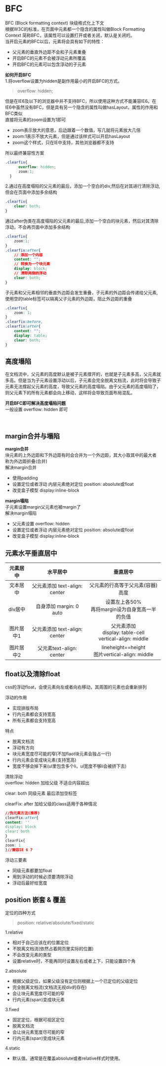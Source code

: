 # BFC  
BFC (Block formatting context) 块级格式化上下文  
根据W3C的标准，在页面中元素都一个隐含的属性叫做Block Formatting Context
简称BFC，该属性可以设置打开或者关闭，默认是关闭的。  
当开启元素的BFC以后，元素将会具有如下的特性：
* 父元素的垂直外边距不会和子元素重叠
* 开启BFC的元素不会被浮动元素所覆盖
* 开启BFC的元素可以包含浮动的子元素

**如何开启BFC**  
1.将overflow设置为hidden是副作用最小的开启BFC的方式。  
>overflow: hidden;  

但是在IE6及以下的浏览器中并不支持BFC，所以使用这种方式不能兼容IE6。在IE6中虽然没有BFC，但是具有另一个隐含的属性叫做hasLayout，属性的作用和BFC类似  
直接将元素的zoom设置为1即可
* zoom表示放大的意思，后边跟着一个数值，写几就将元素放大几倍
* zoom:1表示不放大元素，但是通过该样式可以开启hasLayout
* zoom这个样式，只在IE中支持，其他浏览器都不支持

所以最终兼容性方案  
```css
.clearfix{
      overflow: hidden; 
      zoom:1;
  }
```

2.通过在高度塌陷的父元素的最后，添加一个空白的div,然后在对其进行清除浮动,但会在页面中添加多余结构  
```css
.clearfix{
    clear: both;
}
```

通过after伪类在高度塌陷的父元素的最后,添加一个空白的块元素，然后对其清除浮动，不会再页面中添加多余结构  
```css
.clearfix{
    zoom:1;
}
.clearfix:after{
    // 添加一个内容
    content: "";
    // 转换为一个块元素
    display: block;
    // 清除两侧的浮动
    clear: both;
}
```

子元素和父元素相邻的垂直外边距会发生重叠，子元素的外边距会传递给父元素,使用空的table标签可以隔离父子元素的外边距，阻止外边距的重叠  
```css
.clearfix{
    zoom: 1;
}
.clearfix:before,
.clearfix:after{
    content: "";
    display: table;
    clear: both;
}
```


## 高度塌陷
在文档流中，父元素的高度默认是被子元素撑开的，也就是子元素多高，父元素就多高。但是当为子元素设置浮动以后，子元素会完全脱离文档流，此时将会导致子元素无法撑起父元素的高度，导致父元素的高度塌陷。由于父元素的高度塌陷了，则父元素下的所有元素都会向上移动，这样将会导致页面布局混乱。  

**开启BFC即可解决高度塌陷问题**  
一般设置 overflow: hidden 即可

<br/>

## margin合并与塌陷

**margin合并**  
块元素的上外边距和下外边距有时会合并为一个外边距，其大小取其中的最大者  
称为外边距折叠(合并)  
解决margin合并  
* 使用padding  
* 设置定位或者浮动  内层元素绝对定位 position: absolute或float  
* 改变盒子模型  display:inline-block  


**margin塌陷**  
子元素设置margin父元素也被margin了  
解决margin塌陷  
* 父元素设置 overflow: hidden  
* 设置定位或者浮动  内层元素绝对定位 position: absolute或float  
* 改变盒子模型  display:inline-block  






## 元素水平垂直居中
                   
|       元素居中        |                 水平居中                     |                    垂直居中                       |
|        :---:         |                    :---:                    |                    :---:                          |
|       文本居中        |       父元素添加 text-align: center          |         父元素的行高等于父元素(容器)高度             |
|       div居中         |       自身添加  margin: 0 auto              |     设置左上各50%  <br> 再将margin设为自身宽高一半的负值      |
|       图片居中1       |       父元素添加 text-align: center       |父元素添加  <br>  display: table-cell <br>  vertical-align: middle                                     |
|       图片居中2       |       父元素text-align: center              |    lineheight==height <br> 图片vertical-align: middle     |








## float以及清除float
css的浮动float，会使元素向左或者向右移动，其周围的元素也会重新排列  

浮动的作用  
* 实现排版布局
* 行内元素都会支持宽高
* 所有元素都会支持宽高

特点  
* 脱离文档流
* 浮动有方向
* 块元素宽度尽可能的窄(不加flaot块元素会独占一行)
* 行内元素会变成块元素(支持宽高)
* 宽度不够会掉下来(ul里包含多个li，ul宽度不够li会被挤下去)  

清除浮动  
overflow: hidden    加给父级    不适合内容超出

clear: both         同级元素    最后添加空标签

clearFix: after     加给父级的class适用于各种情况
```css
//伪元素方法(推荐)
clearFix:after{
content: ''
display: block
clear: both
}
clearFix{
zoom: 1
}//兼容IE 6 7
```

浮动三要素  
* 同级元素都要加float  
* 用到浮动的时候必须要清除浮动  
* 浮动后最好给宽度  






## position 嵌套 & 覆盖

定位的四种方式  
>position: relative/absolute/fixed/static  

1.relative  
* 相对于自己应该在的位置定位
* 不脱离文档流(依然占着网页里实际的位置)
* 不会改变元素的类型
* 设置relative时，不能再同时设置左右或者上下，只能设置四个角  

2.absolute  
* 根据父级定位，如果父级没有定位则根据上一个已定位的父级定位
* 完全脱离文档流(文档流无视div的存在)
* 会让块元素宽度尽可能的窄
* 行内元素(span)变成块元素  

3.fixed  
* 固定定位，根据可视区定位
* 脱离文档流
* 会让块元素宽度尽可能的窄   
* 行内元素(span)变成块元素

4.static  
* 默认值。通常是在覆盖absolute或者relative样式时使用。








